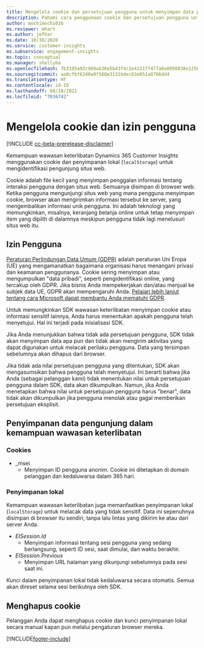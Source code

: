```yaml
---
title: Mengelola cookie dan persetujuan pengguna untuk menyimpan data pengguna
description: Pahami cara penggunaan cookie dan persetujuan pengguna untuk mengidentifikasi pengunjung situs web.
author: mochimochi016
ms.reviewer: mhart
ms.author: jefhar
ms.date: 10/30/2020
ms.service: customer-insights
ms.subservice: engagement-insights
ms.topic: conceptual
ms.manager: shellyha
ms.openlocfilehash: 7b3195a92c969ab36e5b43f4c2e4221ff477a0a8958838e1256528f58fe13dce
ms.sourcegitcommit: aa0cfbf6240a9f560e3131bdec63e051a8786dd4
ms.translationtype: HT
ms.contentlocale: id-ID
ms.lasthandoff: 08/10/2021
ms.locfileid: "7036742"
---
```

# <a name="manage-cookies-and-user-consent"></a>Mengelola cookie dan izin pengguna

[!INCLUDE [cc-beta-prerelease-disclaimer](includes/cc-beta-prerelease-disclaimer.md)]

Kemampuan wawasan keterlibatan Dynamics 365 Customer Insights menggunakan cookie dan penyimpanan lokal (`localStorage`) untuk mengidentifikasi pengunjung situs web.

Cookie adalah file kecil yang menyimpan penggalan informasi tentang interaksi pengguna dengan situs web. Semuanya disimpan di browser web. Ketika pengguna mengunjungi situs web yang mana pengguna menyimpan cookie, browser akan mengirimkan informasi tersebut ke server, yang mengembalikan informasi unik pengguna. Ini adalah teknologi yang memungkinkan, misalnya, keranjang belanja online untuk tetap menyimpan item yang dipilih di dalamnya meskipun pengguna tidak lagi menelusuri situs web itu.

## <a name="user-consent"></a>Izin Pengguna

[Peraturan Perlindungan Data Umum (GDPR)](/dynamics365/get-started/gdpr/) adalah peraturan Uni Eropa (UE) yang mengamanatkan bagaimana organisasi harus menangani privasi dan keamanan penggunanya. Cookie sering menyimpan atau mengumpulkan "data pribadi", seperti pengidentifikasi online, yang tercakup oleh GDPR. Jika bisnis Anda mempekerjakan dan/atau menjual ke subjek data UE, GDPR akan mempengaruhi Anda. [Pelajari lebih lanjut tentang cara Microsoft dapat membantu Anda mematuhi GDPR](https://www.microsoft.com/trust-center/privacy/gdpr-faqs).

Untuk memungkinkan SDK wawasan keterlibatan menyimpan cookie atau informasi sensitif lainnya, Anda harus menentukan apakah pengguna telah menyetujui. Hal ini terjadi pada inisialisasi SDK.

Jika Anda menunjukkan bahwa tidak ada persetujuan pengguna, SDK tidak akan menyimpan data apa pun dan tidak akan mengirim aktivitas yang dapat digunakan untuk melacak perilaku pengguna. Data yang tersimpan sebelumnya akan dihapus dari browser.

Jika tidak ada nilai persetujuan pengguna yang ditentukan, SDK akan mengasumsikan bahwa pengguna telah menyetujui. Ini berarti bahwa jika Anda (sebagai pelanggan kami) tidak menentukan nilai untuk persetujuan pengguna dalam SDK, data akan dikumpulkan. Namun, jika Anda menetapkan bahwa nilai untuk persetujuan pengguna harus "benar", data tidak akan dikumpulkan jika pengguna menolak atau gagal memberikan persetujuan eksplisit.

## <a name="visitor-data-storage-in-engagement-insights-capability"></a>Penyimpanan data pengunjung dalam kemampuan wawasan keterlibatan

### <a name="cookies"></a>Cookies

- _msei
    - Menyimpan ID pengguna anonim. Cookie ini ditetapkan di domain pelanggan dan kedaluwarsa dalam 365 hari.

### <a name="local-storage"></a>Penyimpanan lokal

Kemampuan wawasan keterlibatan juga memanfaatkan penyimpanan lokal (`localStorage`) untuk melacak data yang tidak sensitif. Data ini sepenuhnya disimpan di browser itu sendiri, tanpa lalu lintas yang dikirim ke atau dari server Anda.

- *EISession.Id* 
    - Menyimpan informasi tentang sesi pengguna yang sedang berlangsung, seperti ID sesi, saat dimulai, dan waktu berakhir.
- *EISession.Previous*
    - Menyimpan URL halaman yang dikunjungi sebelumnya pada sesi saat ini.
    
Kunci dalam penyimpanan lokal tidak kedaluwarsa secara otomatis. Semua akan direset selama sesi berikutnya oleh SDK.

## <a name="deleting-cookies"></a>Menghapus cookie

Pelanggan Anda dapat menghapus cookie dan kunci penyimpanan lokal secara manual kapan pun melalui pengaturan browser mereka.


[!INCLUDE[footer-include](../includes/footer-banner.md)]